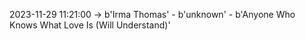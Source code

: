 2023-11-29 11:21:00 -> b'Irma Thomas' - b'unknown' - b'Anyone Who Knows What Love Is (Will Understand)'
